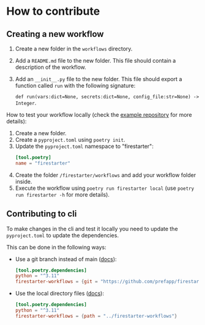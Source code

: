# How to contribute

## Creating a new workflow

1. Create a new folder in the `workflows` directory.
2. Add a `README.md` file to the new folder. This file should contain a description of the workflow.
3. Add an `__init__.py` file to the new folder. This file should export a function called `run` with the following signature:
    
    `def run(vars:dict=None, secrets:dict=None, config_file:str=None) -> Integer`.

How to test your workflow locally (check the [example repository](https://github.com/prefapp/test-repo-rundagger) for more details):
1. Create a new folder.
2. Create a `pyproject.toml` using `poetry init`.
3. Update the `pyproject.toml` namespace to "firestarter":
    ```toml
    [tool.poetry]
    name = "firestarter"
    ```
4. Create the folder `/firestarter/workflows` and add your workflow folder inside.
5. Execute the workflow using `poetry run firestarter local` (use `poetry run firestarter -h` for more details).

## Contributing to cli

To make changes in the cli and test it locally you need to update the `pyproject.toml` to update the dependencies.

This can be done in the following ways:

* Use a git branch instead of main ([docs](https://python-poetry.org/docs/dependency-specification/#git-dependencies)):
    ```toml
    [tool.poetry.dependencies]
    python = "^3.11"
    firestarter-workflows = {git = "https://github.com/prefapp/firestarter-workflows", branch = "fix/new-bug"}
    ``` 
* Use the local directory files ([docs](https://python-poetry.org/docs/dependency-specification/#path-dependencies)):
    ```toml
    [tool.poetry.dependencies]
    python = "^3.11"
    firestarter-workflows = {path = "../firestarter-workflows"}
    ```
